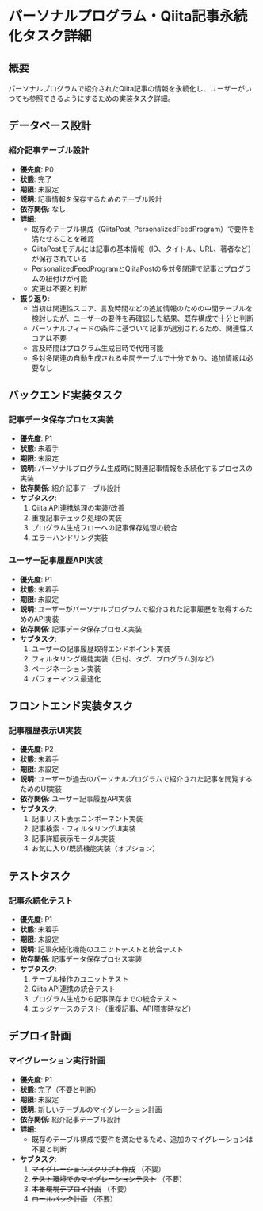 # パーソナルプログラム・Qiita記事永続化タスク詳細

## 概要

パーソナルプログラムで紹介されたQiita記事の情報を永続化し、ユーザーがいつでも参照できるようにするための実装タスク詳細。

## データベース設計

### 紹介記事テーブル設計

- **優先度**: P0
- **状態**: 完了
- **期限**: 未設定
- **説明**: 記事情報を保存するためのテーブル設計
- **依存関係**: なし
- **詳細**:
    - 既存のテーブル構成（QiitaPost, PersonalizedFeedProgram）で要件を満たせることを確認
    - QiitaPostモデルには記事の基本情報（ID、タイトル、URL、著者など）が保存されている
    - PersonalizedFeedProgramとQiitaPostの多対多関連で記事とプログラムの紐付けが可能
    - 変更は不要と判断
- **振り返り**:
    - 当初は関連性スコア、言及時間などの追加情報のための中間テーブルを検討したが、ユーザーの要件を再確認した結果、既存構成で十分と判断
    - パーソナルフィードの条件に基づいて記事が選別されるため、関連性スコアは不要
    - 言及時間はプログラム生成日時で代用可能
    - 多対多関連の自動生成される中間テーブルで十分であり、追加情報は必要なし

## バックエンド実装タスク

### 記事データ保存プロセス実装

- **優先度**: P1
- **状態**: 未着手
- **期限**: 未設定
- **説明**: パーソナルプログラム生成時に関連記事情報を永続化するプロセスの実装
- **依存関係**: 紹介記事テーブル設計
- **サブタスク**:
    1. Qiita API連携処理の実装/改善
    2. 重複記事チェック処理の実装
    3. プログラム生成フローへの記事保存処理の統合
    4. エラーハンドリング実装

### ユーザー記事履歴API実装

- **優先度**: P1
- **状態**: 未着手
- **期限**: 未設定
- **説明**: ユーザーがパーソナルプログラムで紹介された記事履歴を取得するためのAPI実装
- **依存関係**: 記事データ保存プロセス実装
- **サブタスク**:
    1. ユーザーの記事履歴取得エンドポイント実装
    2. フィルタリング機能実装（日付、タグ、プログラム別など）
    3. ページネーション実装
    4. パフォーマンス最適化

## フロントエンド実装タスク

### 記事履歴表示UI実装

- **優先度**: P2
- **状態**: 未着手
- **期限**: 未設定
- **説明**: ユーザーが過去のパーソナルプログラムで紹介された記事を閲覧するためのUI実装
- **依存関係**: ユーザー記事履歴API実装
- **サブタスク**:
    1. 記事リスト表示コンポーネント実装
    2. 記事検索・フィルタリングUI実装
    3. 記事詳細表示モーダル実装
    4. お気に入り/既読機能実装（オプション）

## テストタスク

### 記事永続化テスト

- **優先度**: P1
- **状態**: 未着手
- **期限**: 未設定
- **説明**: 記事永続化機能のユニットテストと統合テスト
- **依存関係**: 記事データ保存プロセス実装
- **サブタスク**:
    1. テーブル操作のユニットテスト
    2. Qiita API連携の統合テスト
    3. プログラム生成から記事保存までの統合テスト
    4. エッジケースのテスト（重複記事、API障害時など）

## デプロイ計画

### マイグレーション実行計画

- **優先度**: P1
- **状態**: 完了（不要と判断）
- **期限**: 未設定
- **説明**: 新しいテーブルのマイグレーション計画
- **依存関係**: 紹介記事テーブル設計
- **詳細**:
    - 既存のテーブル構成で要件を満たせるため、追加のマイグレーションは不要と判断
- **サブタスク**:
    1. ~~マイグレーションスクリプト作成~~ （不要）
    2. ~~テスト環境でのマイグレーションテスト~~ （不要）
    3. ~~本番環境デプロイ計画~~ （不要）
    4. ~~ロールバック計画~~ （不要）
